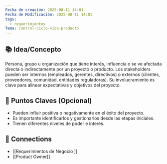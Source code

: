 ```yaml
---
Fecha de creación: 2025-08-11 14:01
Fecha de Modificación: 2025-08-11 14:01
tags:
  - requerimientos
Tema: control-ciclo-vida-producto
---
```



## 📚 Idea/Concepto 
Persona, grupo u organización que tiene interés, influencia o se ve afectada directa o indirectamente por un proyecto o producto. Los stakeholders pueden ser internos (empleados, gerentes, directivos) o externos (clientes, proveedores, comunidad, entidades reguladoras). Su involucramiento es clave para alinear expectativas y objetivos del proyecto.

## 📌 Puntos Claves (Opcional)
- Pueden influir positiva o negativamente en el éxito del proyecto.
- Es importante identificarlos y gestionarlos desde las etapas iniciales.
- Tienen diferentes niveles de poder e interés.
## 🔗 Connections
- [[Requerimientos de Negocio ]]
- [[Product Owner]]


